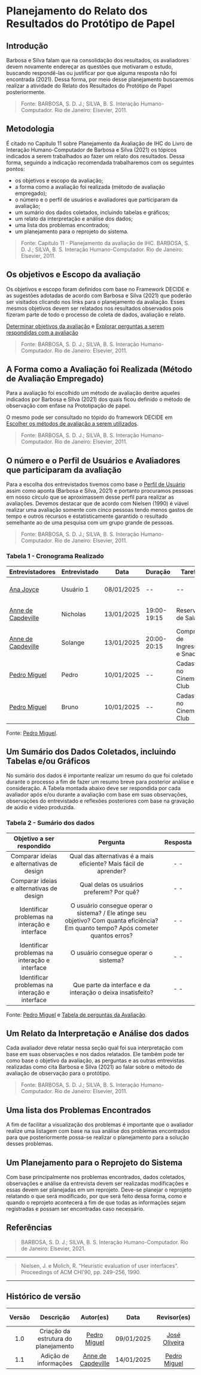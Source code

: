 # Planejamento do Relato dos Resultados do Protótipo de Papel

## Introdução

Barbosa e Silva falam que na consolidação dos resultados, os avaliadores devem novamente endereçar as questões que motivaram o estudo, buscando respondê-las ou justificar por que alguma resposta não foi encontrada (2021). Dessa forma, por meio desse planejamento buscaremos realizar a atividade do Relato dos Resultados do Protótipo de Papel posteriormente.

> Fonte: BARBOSA, S. D. J.; SILVA, B. S. Interação Humano-Computador. Rio de Janeiro: Elsevier, 2011.

## Metodologia

É citado no Capítulo 11 sobre Planejamento da Avaliação de IHC do Livro de Interação Humano-Computador de Barbosa e Silva (2021) os tópicos indicados a serem trabalhados ao fazer um relato dos resultados. Dessa forma, seguindo a indicação recomendada trabalharemos com os seguintes pontos:

- os objetivos e escopo da avaliação;
- a forma como a avaliação foi realizada (método de avaliação empregado);
- o número e o perfil de usuários e avaliadores que participaram da avaliação;
- um sumário dos dados coletados, incluindo tabelas e gráficos;
- um relato da interpretação e análise dos dados;
- uma lista dos problemas encontrados;
- um planejamento para o reprojeto do sistema.

> Fonte: Capítulo 11 - Planejamento da avaliação de IHC. BARBOSA, S. D. J.; SILVA, B. S. Interação Humano-Computador. Rio de Janeiro: Elsevier, 2011.

## Os objetivos e Escopo da avaliação

Os objetivos e escopo foram definidos com base no Framework DECIDE e as sugestões adotadas de acordo com Barbosa e Silva (2021) que poderão ser visitados clicando nos links para o planejamento da avaliação. Esses mesmos objetivos devem ser relatados nos resultados observados pois fizeram parte de todo o processo de coleta de dados, avaliação e relato.

[Determinar objetivos da avaliação](./avaliacao-proto-papel.md/#determinar-os-objetivos-da-avaliação) e [Explorar perguntas a serem respondidas com a avaliação](./avaliacao-proto-papel.md/#explorar-perguntas-a-serem-respondidas-com-a-avaliação)

> Fonte: BARBOSA, S. D. J.; SILVA, B. S. Interação Humano-Computador. Rio de Janeiro: Elsevier, 2011.

## A Forma como a Avaliação foi Realizada (Método de Avaliação Empregado)

Para a avaliação foi escolhido um método de avaliação dentre aqueles indicados por Barbosa e SIlva (2021) dos quais ficou definido o método de observação com enfase na Prototipação de papel.

O mesmo pode ser consultado no tópido do framework DECIDE em [Escolher os métodos de avaliação a serem utilizados](./avaliacao-proto-papel.md/#escolher-os-métodos-de-avaliação-a-serem-utilizados).

> Fonte: BARBOSA, S. D. J.; SILVA, B. S. Interação Humano-Computador. Rio de Janeiro: Elsevier, 2011.

## O número e o Perfil de Usuários e Avaliadores que participaram da avaliação

Para a escolha dos entrevistados tivemos como base o [Perfil de Usuário](../../Analise-de-requisitos/perfil-de-usuario.md) assim como aponta (Barbosa e Silva, 2021) e portanto procuramos pessoas em nosso círculo que se aproximassem desse perfil para realizar as avaliações. Devemos destacar que de acordo com Nielsen (1990) é viável realizar uma avaliação somente com cinco pessoas tendo menos gastos de tempo e outros recursos e estatisticamente garantido o resultado semelhante ao de uma pesquisa com um grupo grande de pessoas.

> Fonte: BARBOSA, S. D. J.; SILVA, B. S. Interação Humano-Computador. Rio de Janeiro: Elsevier, 2011.

### Tabela 1 - Cronograma Realizado

| Entrevistadores                                    | Entrevistado | Data       | Duração     | Tarefa                      | Local              |
| -------------------------------------------------- | ------------ | ---------- | ----------- | --------------------------- | ------------------ |
| [Ana Joyce](https://github.com/anajoyceamorim)     | Usuário 1    | 08/01/2025 | --          | --                          | Faculdade UnB Gama |
| [Anne de Capdeville](https://github.com/nanecapde) | Nicholas     | 13/01/2025 | 19:00-19:15 | Reserva de Salas            | Faculdade UnB Gama |
| [Anne de Capdeville](https://github.com/nanecapde) | Solange      | 13/01/2025 | 20:00-20:15 | Compra de Ingressos e Snack | Faculdade UnB Gama |
| [Pedro Miguel](https://github.com/pedroMADBR)      | Pedro        | 10/01/2025 | --          | Cadastro no Cinemark Club   | Sala particular    |
| [Pedro Miguel](https://github.com/pedroMADBR)      | Bruno        | 10/01/2025 | --          | Cadastro no Cinemark Club   | Sala particular    |

Fonte: [Pedro Miguel](https://github.com/pedroMADBR).

## Um Sumário dos Dados Coletados, incluindo Tabelas e/ou Gráficos

No sumário dos dados é importante realizar um resumo do que foi coletado durante o processo a fim de fazer um resumo breve para posterior análise e consideração. A Tabela montada abaixo deve ser respondida por cada avaliador após e/ou durante a avaliação com base em suas observações, observações do entrevistado e reflexões posteriores com base na gravação de aúdio e video produzida.

### Tabela 2 - Sumário dos dados

|           Objetivo a ser respondido            |                                                              Pergunta                                                               | Resposta |
| :--------------------------------------------: | :---------------------------------------------------------------------------------------------------------------------------------: | :------: |
|    Comparar ideias e alternativas de design    |                                  Qual das alternativas é a mais eficiente? Mais fácil de aprender?                                  |   - -    |
|    Comparar ideias e alternativas de design    |                                              Qual delas os usuários preferem? Por quê?                                              |   - -    |
| Identificar problemas na interação e interface | O usuário consegue operar o sistema? / Ele atinge seu objetivo? Com quanta eficiência? Em quanto tempo? Após cometer quantos erros? |   - -    |
| Identificar problemas na interação e interface |                                                O usuário consegue operar o sistema?                                                 |   - -    |
| Identificar problemas na interação e interface |                                     Que parte da interface e da interação o deixa insatisfeito?                                     |   - -    |

Fonte: [Pedro Miguel](https://github.com/pedroMADBR) e [Tabela de perguntas da Avaliação](avaliacao-proto-papel.md/#tabela-2---perguntas-da-avaliação).

## Um Relato da Interpretação e Análise dos dados

Cada avaliador deve relatar nessa seção qual foi sua interpretação com base em suas observações e nos dados relatados. Ele também pode ter como base o objetivo da avaliação, as perguntas e as outras entrevistas realizadas como cita Barbosa e Silva (2021) ao falar sobre o método de avaliação de observação para o protótipo.

> Fonte: BARBOSA, S. D. J.; SILVA, B. S. Interação Humano-Computador. Rio de Janeiro: Elsevier, 2011.

## Uma lista dos Problemas Encontrados

A fim de facilitar a visualização dos problemas é importante que o avaliador realize uma listagem com base na sua análise dos problemas encontrados para que posteriormente possa-se realizar o planejamento para a solução desses problemas.

## Um Planejamento para o Reprojeto do Sistema

Com base principalmente nos problemas encontrados, dados coletados, observações e análise da entrevista devem ser realizadas modificações e essas devem ser planejadas em um reprojeto. Deve-se planejar o reprojeto relatando o que será modificado, por que será feito dessa forma, como e quando o reprojeto acontecerá a fim de que todas as informações sejam registradas e possam ser encontradas caso necessário.

## Referências

> BARBOSA, S. D. J.; SILVA, B. S. Interação Humano-Computador. Rio de Janeiro: Elsevier, 2021.

---

> Nielsen, J. e Molich, R. “Heuristic evaluation of user interfaces”. Proceedings of ACM CHI’90, pp. 249–256, 1990.

---

## Histórico de versão

| Versão |              Descrição               |                     Autor(es)                      |    Data    |                  Revisor(es)                  | Data de revisão |
| :----: | :----------------------------------: | :------------------------------------------------: | :--------: | :-------------------------------------------: | :-------------: |
|  1.0   | Criação da estrutura do planejamento |   [Pedro Miguel](https://github.com/pedroMADBR)    | 09/01/2025 | [José Oliveira](https://github.com/Jose1277)  |   09/01/2025    |
|  1.1   |        Adição de informações         | [Anne de Capdeville](https://github.com/nanecapde) | 14/01/2025 | [Pedro Miguel](https://github.com/pedroMADBR) |   14/01/2025    |
